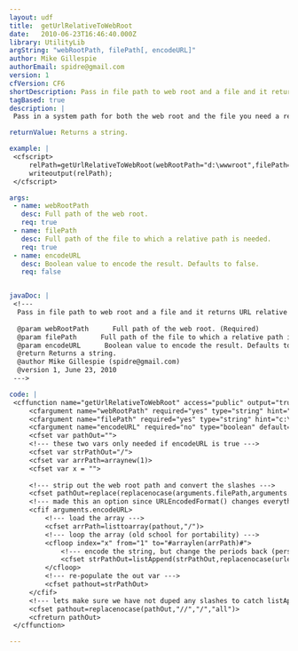 ```yaml
---
layout: udf
title:  getUrlRelativeToWebRoot
date:   2010-06-23T16:46:40.000Z
library: UtilityLib
argString: "webRootPath, filePath[, encodeURL]"
author: Mike Gillespie
authorEmail: spidre@gmail.com
version: 1
cfVersion: CF6
shortDescription: Pass in file path to web root and a file and it returns URL relative to site root.
tagBased: true
description: |
 Pass in a system path for both the web root and the file you need a relative path for.  This will return the URL relative from the web site root.  Option available to almost URLEncode the URL path that is returned (ignores periods).

returnValue: Returns a string.

example: |
 <cfscript>
     relPath=getUrlRelativeToWebRoot(webRootPath="d:\wwwroot",filePath="d:\wwwroot\path\to\a\file.that.I.want to link to.pdf",encodeurl=true);
     writeoutput(relPath);
 </cfscript>

args:
 - name: webRootPath
   desc: Full path of the web root.
   req: true
 - name: filePath
   desc: Full path of the file to which a relative path is needed.
   req: true
 - name: encodeURL
   desc: Boolean value to encode the result. Defaults to false.
   req: false


javaDoc: |
 <!---
  Pass in file path to web root and a file and it returns URL relative to site root.
  
  @param webRootPath      Full path of the web root. (Required)
  @param filePath      Full path of the file to which a relative path is needed. (Required)
  @param encodeURL      Boolean value to encode the result. Defaults to false. (Optional)
  @return Returns a string. 
  @author Mike Gillespie (spidre@gmail.com) 
  @version 1, June 23, 2010 
 --->

code: |
 <cffunction name="getUrlRelativeToWebRoot" access="public" output="true" returntype="string" hint="pass in a web root and file path and get the url relative to the web root">
     <cfargument name="webRootPath" required="yes" type="string" hint="c:\wwwroot\ as an example">
     <cfargument name="filePath" required="yes" type="string" hint="c:\wwwroot\images\my image.gif">
     <cfargument name="encodeURL" required="no" type="boolean" default="false" hint="url encodes all between the slashes and ignores periods">
     <cfset var pathOut="">
     <!--- these two vars only needed if encodeURL is true --->
     <cfset var strPathOut="/">
     <cfset var arrPath=arraynew(1)>
     <cfset var x = "">
 
     <!--- strip out the web root path and convert the slashes --->
     <cfset pathOut=replace(replacenocase(arguments.filePath,arguments.webRootPath,"/","one"),"\","/","all")>
     <!--- made this an option since URLEncodedFormat() changes everything, including the slashes --->
     <cfif arguments.encodeURL>
         <!--- load the array --->
         <cfset arrPath=listtoarray(pathout,"/")>
         <!--- loop the array (old school for portability) --->
         <cfloop index="x" from="1" to="#arraylen(arrPath)#">
             <!--- encode the string, but change the periods back (personal preference) --->
             <cfset strPathOut=listAppend(strPathOut,replacenocase(urlencodedformat(arrPath[x]),"%2e",".","all"),"/")>
         </cfloop>
         <!--- re-populate the out var --->
         <cfset pathout=strPathOut>
     </cfif>
     <!--- lets make sure we have not duped any slashes to catch listAppend() and/or inconsistent data coming in --->
     <cfset pathout=replacenocase(pathOut,"//","/","all")>
     <cfreturn pathOut>
 </cffunction>

---
```



